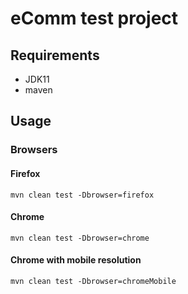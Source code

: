 # eComm test project
## Requirements
* JDK11
* maven
## Usage
### Browsers
#### Firefox
`mvn clean test -Dbrowser=firefox`
#### Chrome
`mvn clean test -Dbrowser=chrome`
#### Chrome with mobile resolution
`mvn clean test -Dbrowser=chromeMobile`